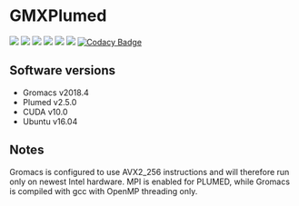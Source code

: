 # GMXPlumed
[![](https://images.microbadger.com/badges/version/nevensky/gmxplumed:latest-gpu.svg)](https://microbadger.com/images/nevensky/gmxplumed:latest-gpu) [![](https://img.shields.io/docker/pulls/nevensky/gmxplumed.svg)](https://hub.docker.com/r/nevensky/gmxplumed) ![](https://img.shields.io/microbadger/image-size/nevensky/gmxplumed/latest-gpu.svg) ![](https://img.shields.io/microbadger/layers/nevensky/gmxplumed/latest-gpu.svg) [![](https://img.shields.io/github/last-commit/nevensky/gmxplumed.svg)](https://github.com/Nevensky/gmxplumed/commits) [![](https://img.shields.io/github/issues-raw/nevensky/gmxplumed.svg)](https://github.com/Nevensky/gmxplumed/issues) [![Codacy Badge](https://api.codacy.com/project/badge/Grade/cc40db592eaa4853918d2d0134ecec38)](https://www.codacy.com/app/Nevensky/gmxplumed?utm_source=github.com&amp;utm_medium=referral&amp;utm_content=Nevensky/gmxplumed&amp;utm_campaign=Badge_Grade)

## Software versions
*  Gromacs v2018.4
*  Plumed v2.5.0
*  CUDA v10.0
*  Ubuntu v16.04

## Notes
Gromacs is configured to use AVX2_256 instructions and will therefore run only on newest Intel hardware. MPI is enabled for PLUMED, while Gromacs is compiled with gcc with OpenMP threading only.
